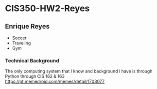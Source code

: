 # CIS350-HW2-Reyes
## Enrique Reyes
* Soccer
* Traveling
* Gym
### Technical Background
The only computing system that I know and background I have is through Python through CIS 162 & 163
https://pt.memedroid.com/memes/detail/1703077
